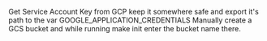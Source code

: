 Get Service Account Key from GCP
keep it somewhere safe and export it's path to the var GOOGLE_APPLICATION_CREDENTIALS 
Manually create a GCS bucket and while running make init enter the bucket name there.
